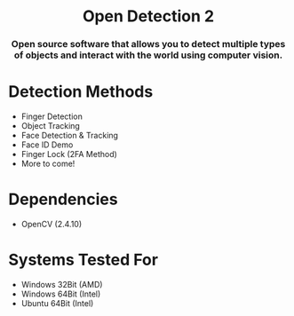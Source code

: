 <h1 align="center">Open Detection 2</h1>
<h3 align="center">Open source software that allows you to detect multiple types of objects and interact with the world using computer vision.</h3>

# Detection Methods
- Finger Detection
- Object Tracking
- Face Detection & Tracking
- Face ID Demo
- Finger Lock (2FA Method)
- More to come!

# Dependencies
- OpenCV (2.4.10)


# Systems Tested For
- Windows 32Bit (AMD)
- Windows 64Bit (Intel)
- Ubuntu 64Bit (Intel)
